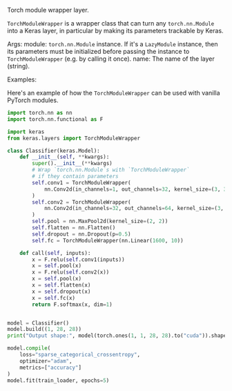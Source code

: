 Torch module wrapper layer.

`TorchModuleWrapper` is a wrapper class that can turn any
`torch.nn.Module` into a Keras layer, in particular by making its
parameters trackable by Keras.

Args:
    module: `torch.nn.Module` instance. If it's a `LazyModule`
        instance, then its parameters must be initialized before
        passing the instance to `TorchModuleWrapper` (e.g. by calling
        it once).
    name: The name of the layer (string).

Examples:

Here's an example of how the `TorchModuleWrapper` can be used with vanilla
PyTorch modules.

```python
import torch.nn as nn
import torch.nn.functional as F

import keras
from keras.layers import TorchModuleWrapper

class Classifier(keras.Model):
    def __init__(self, **kwargs):
        super().__init__(**kwargs)
        # Wrap `torch.nn.Module`s with `TorchModuleWrapper`
        # if they contain parameters
        self.conv1 = TorchModuleWrapper(
            nn.Conv2d(in_channels=1, out_channels=32, kernel_size=(3, 3))
        )
        self.conv2 = TorchModuleWrapper(
            nn.Conv2d(in_channels=32, out_channels=64, kernel_size=(3, 3))
        )
        self.pool = nn.MaxPool2d(kernel_size=(2, 2))
        self.flatten = nn.Flatten()
        self.dropout = nn.Dropout(p=0.5)
        self.fc = TorchModuleWrapper(nn.Linear(1600, 10))

    def call(self, inputs):
        x = F.relu(self.conv1(inputs))
        x = self.pool(x)
        x = F.relu(self.conv2(x))
        x = self.pool(x)
        x = self.flatten(x)
        x = self.dropout(x)
        x = self.fc(x)
        return F.softmax(x, dim=1)


model = Classifier()
model.build((1, 28, 28))
print("Output shape:", model(torch.ones(1, 1, 28, 28).to("cuda")).shape)

model.compile(
    loss="sparse_categorical_crossentropy",
    optimizer="adam",
    metrics=["accuracy"]
)
model.fit(train_loader, epochs=5)
```

